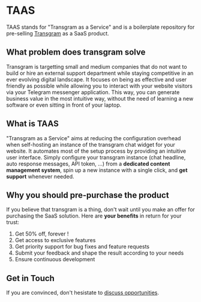# TAAS

TAAS stands for "Transgram as a Service" and is a boilerplate repository for pre-selling [Transgram](https://github.com/xb36/transgram) as a SaaS product.

## What problem does transgram solve
Transgram is targetting small and medium companies that do not want to build or hire an external support department while staying competitive in an ever evolving digital landscape. It focuses on being as effective and user friendly as possible while allowing you to interact with your website visitors via your Telegram messenger application. This way, you can generate business value in the most intuitive way, without the need of learning a new software or even sitting in front of your laptop.

## What is TAAS
"Transgram as a Service" aims at reducing the configuration overhead when self-hosting an instance of the transgram chat widget for your website. It automates most of the setup process by providing an intuitive user interface. Simply configure your transgram instance (chat headline, auto response messages, API token, ...) from a **dedicated content management system**, spin up a new instance with a single click, and **get support** whenever needed.

## Why you should pre-purchase the product
If you believe that transgram is a thing, don't wait until you make an offer for purchasing the SaaS solution. Here are **your benefits** in return for your trust:
1. Get 50% off, forever !
2. Get access to exclusive features
3. Get priority support for bug fixes and feature requests
4. Submit your feedback and shape the result according to your needs
5. Ensure continuous development

## Get in Touch
If you are convinced, don't hesistate to [discuss opportunities](mailto:opportunities@running.digital?subject=Transgram%20as%20a%20Service&body=Hi%2CI%27m%20interested%20in%20learning%20more%20about%20%5C%22Transgram%20as%20a%20service%5C%22%20and%20would%20like%20information%20on%20).
